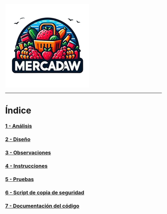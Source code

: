 ![logo](../images/logo.png)

---

# Índice

### [1 - Análisis](doc/html/analisis.html)
### [2 - Diseño](doc/html/diseño.html)
### [3 - Observaciones](doc/html/observaciones.html)
### [4 - Instrucciones](doc/html/instrucciones.html)
### [5 - Pruebas](doc/html/pruebas.html)
### [6 - Script de copia de seguridad](doc/html/script.html)
### [7 - Documentación del código](javadocs/site/apidocs/index.html)
